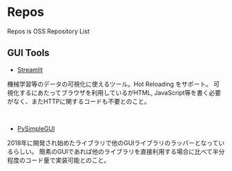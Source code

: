 # Repos
Repos is OSS Repository List

## GUI Tools

- [Streamlit](https://github.com/streamlit/streamlit)

機械学習等のデータの可視化に使えるツール。Hot Reloading をサポート。 
可視化するにあたってブラウザを利用しているがHTML, JavaScript等を書く必要がなく、またHTTPに関するコードも不要とのこと。

<br>

- [PySimpleGUI](https://github.com/PySimpleGUI/PySimpleGUI)

2018年に開発され始めたライブラリで他のGUIライブラリのラッパーとなっているらしい。
簡素のGUIであれば他のライブラリを直接利用する場合に比べて半分程度のコード量で実装可能とのこと。
